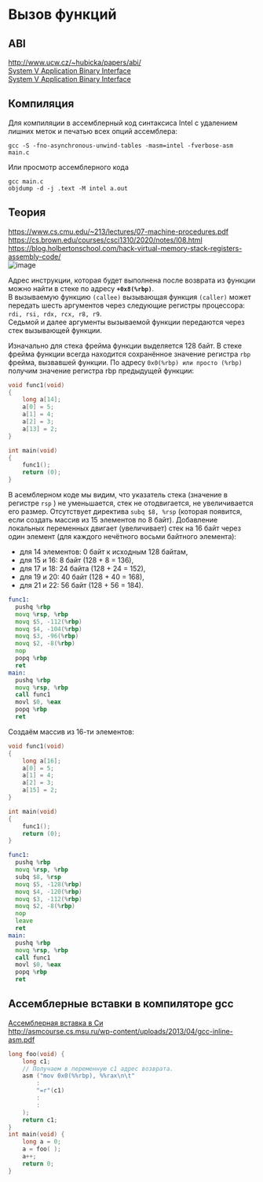 # Вызов функций

## ABI
http://www.ucw.cz/~hubicka/papers/abi/  
[System V Application Binary Interface](https://github.com/tpn/pdfs/blob/master/System%20V%20Application%20Binary%20Interface%20(ABI)%20AMD64%20Architecture%20Processor%20Supplement%20-%20v0.99.6%20(October%207%2C%202013).pdf)  
[System V Application Binary Interface](https://webcache.googleusercontent.com/search?q=cache:Fc-8ml3p8QAJ:https://www.intel.com/content/dam/develop/external/us/en/documents/mpx-linux64-abi.pdf&cd=2&hl=ru&ct=clnk&gl=ru)  

## Компиляция
Для компиляции в ассемблерный код синтаксиса Intel с удалением лишних меток и печатью всех опций ассемблера:
```
gcc -S -fno-asynchronous-unwind-tables -masm=intel -fverbose-asm main.c
```
Или просмотр ассемблерного кода 
```
gcc main.c
objdump -d -j .text -M intel a.out
```

## Теория
https://www.cs.cmu.edu/~213/lectures/07-machine-procedures.pdf  
https://cs.brown.edu/courses/csci1310/2020/notes/l08.html  
https://blog.holbertonschool.com/hack-virtual-memory-stack-registers-assembly-code/  
![image](https://user-images.githubusercontent.com/20499566/187379462-14e20c94-f124-4f20-9547-24ed45a5828b.png)

Адрес инструкции, которая будет выполнена после возврата из функции можно найти в стеке по адресу **```+0x8(%rbp)```**.  
В вызываемую функцию ```(callee)``` вызывающая функция ```(caller)``` может передать шесть аргументов через следующие регистры процессора: ```rdi, rsi, rdx, rcx, r8, r9```.  
Седьмой и далее аргументы вызываемой функции передаются через стек вызывающей функции.

Изначально для стека фрейма функции выделяется 128 байт. В стеке фрейма функции всегда находится сохранённое значение регистра ```rbp``` фрейма, вызвавшей функции. По адресу ```0x0(%rbp) или просто (%rbp)``` получим значение регистра rbp предыдущей функции:
```c
void func1(void)
{
    long a[14];
    a[0] = 5;
    a[1] = 4;
    a[2] = 3;
    a[13] = 2;
}

int main(void)
{
    func1();
    return (0);
}
```
В асемблерном коде мы видим, что указатель стека (значение в регистре ```rsp``` ) не уменьшается, стек не отодвигается, не увеличивается его размер. Отсутствует директива ```subq $8, %rsp``` (которая появится, если создать массив из 15 элементов по 8 байт).
Добавление локальных переменных двигает (увеличивает) стек на 16 байт через один элемент (для каждого нечётного восьми байтного элемента):
- для 14 элементов: 0 байт к исходным 128 байтам,
- для 15 и 16: 8 байт (128 + 8 = 136),
- для 17 и 18: 24 байта (128 + 24 = 152),
- для 19 и 20: 40 байт (128 + 40 = 168),
- для 21 и 22: 56 байт (128 + 56 = 184).  
```asm
func1:
  pushq %rbp
  movq %rsp, %rbp
  movq $5, -112(%rbp)
  movq $4, -104(%rbp)
  movq $3, -96(%rbp)
  movq $2, -8(%rbp)
  nop
  popq %rbp
  ret
main:
  pushq %rbp
  movq %rsp, %rbp
  call func1
  movl $0, %eax
  popq %rbp
  ret
```
Создаём массив из 16-ти элементов:
```c
void func1(void)
{
    long a[16];
    a[0] = 5;
    a[1] = 4;
    a[2] = 3;
    a[15] = 2;
}

int main(void)
{
    func1();
    return (0);
}
```

```asm
func1:
  pushq %rbp
  movq %rsp, %rbp
  subq $8, %rsp
  movq $5, -128(%rbp)
  movq $4, -120(%rbp)
  movq $3, -112(%rbp)
  movq $2, -8(%rbp)
  nop
  leave
  ret
main:
  pushq %rbp
  movq %rsp, %rbp
  call func1
  movl $0, %eax
  popq %rbp
  ret
```
## Ассемблерные вставки в компиляторе gcc
[Ассемблерная вставка в Си](https://ru.stackoverflow.com/questions/829868/%D0%90%D1%81%D1%81%D0%B5%D0%BC%D0%B1%D0%BB%D0%B5%D1%80%D0%BD%D0%B0%D1%8F-%D0%B2%D1%81%D1%82%D0%B0%D0%B2%D0%BA%D0%B0-%D0%B2-%D0%A1%D0%B8)  
http://asmcourse.cs.msu.ru/wp-content/uploads/2013/04/gcc-inline-asm.pdf  
```c
long foo(void) {
    long c1;
    // Получаем в переменную c1 адрес возврата.
    asm ("mov 0x0(%%rbp), %%rax\n\t"
        :
        "=r"(c1)
        :
        :
    );
    return c1;
}
int main(void) {
    long a = 0;
    a = foo( );
    a++;
    return 0;
}
```
